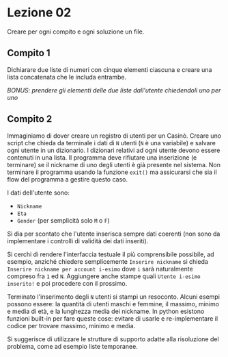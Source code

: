 # Lezione 02
Creare per ogni compito e ogni soluzione un file.

## Compito 1
Dichiarare due liste di numeri con cinque elementi ciascuna e creare una lista concatenata che le includa entrambe. 

*BONUS: prendere gli elementi delle due liste dall'utente chiedendoli uno per uno*

## Compito 2
Immaginiamo di dover creare un registro di utenti per un Casinò. Creare uno script che chieda da terminale i dati di `N` utenti (`N` è una variabile) e salvare ogni utente in un dizionario. I dizionari relativi ad ogni utente devono essere contenuti in una lista. Il programma deve rifiutare una inserizione (e terminare) se il nickname di uno degli utenti è già presente nel sistema. Non terminare il programma usando la funzione `exit()` ma assicurarsi che sia il flow del programma a gestire questo caso.  

I dati dell'utente sono:
- `Nickname`
- `Eta`
- `Gender` (per semplicità solo `M` o `F`)

Si dia per scontato che l'utente inserisca sempre dati coerenti (non sono da implementare i controlli di validità dei dati inseriti). 

Si cerchi di rendere l'interfaccia testuale il più comprensibile possibile, ad esempio, anziché chiedere semplicemente `Inserire nickname` si chieda `Inserire nickname per account i-esimo` dove `i` sarà naturalmente compreso fra `1` ed `N`. Aggiungere anche stampe quali `Utente i-esimo inserito!` e poi procedere con il prossimo. 

Terminato l'inserimento degli `N` utenti si stampi un resoconto. Alcuni esempi possono essere: la quantità di utenti maschi e femmine, il massimo, minimo e media di età, e la lunghezza media dei nickname. In python esistono funzioni built-in per fare queste cose: evitare di usarle e re-implementare il codice per trovare massimo, minimo e media. 

Si suggerisce di utilizzare le strutture di supporto adatte alla risoluzione del problema, come ad esempio liste temporanee. 